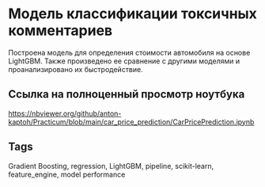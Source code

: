 # Модель классификации токсичных комментариев

Построена модель для определения стоимости автомобиля на основе LightGBM. Также произведено ее сравнение с другими моделями и проанализировано их быстродействие.

## Ссылка на полноценный просмотр ноутбука

https://nbviewer.org/github/anton-kaptoh/Practicum/blob/main/car_price_prediction/CarPricePrediction.ipynb

## Tags
Gradient Boosting, regression, LightGBM, pipeline, scikit-learn, feature_engine, model performance